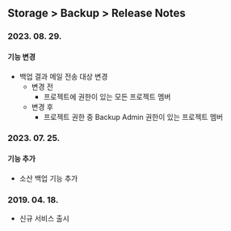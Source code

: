## Storage > Backup > Release Notes

### 2023. 08. 29.
#### 기능 변경
* 백업 결과 메일 전송 대상 변경
    * 변경 전
        * 프로젝트에 권한이 있는 모든 프로젝트 멤버
    * 변경 후
        * 프로젝트 권한 중 Backup Admin 권한이 있는 프로젝트 멤버

### 2023. 07. 25.
#### 기능 추가
* 소산 백업 기능 추가

### 2019. 04. 18.
* 신규 서비스 출시
